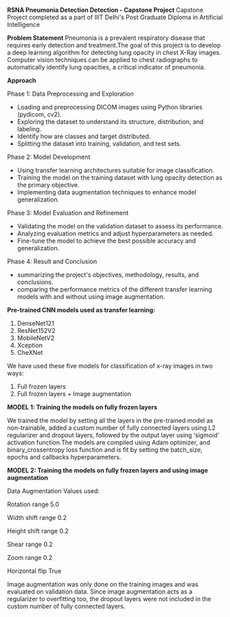**RSNA Pneumonia Detection Detection - Capstone Project**
Capstone Project completed as a part of IIIT Delhi's Post Graduate Diploma in Artificial Intelligence


**Problem Statement**
Pneumonia is a prevalent respiratory disease that requires early detection and treatment.The goal of this project is to develop a deep learning algorithm for detecting lung opacity in chest X-Ray images. Computer vision techniques can be applied to chest radiographs to automatically identify lung opacities, a critical indicator of pneumonia.

**Approach**

Phase 1: Data Preprocessing and Exploration
-	Loading and preprocessing DICOM images using Python libraries (pydicom, cv2).
-	Exploring the dataset to understand its structure, distribution, and labeling.
-	Identify how are classes and target distributed.
-	Splitting the dataset into training, validation, and test sets.
	
Phase 2: Model Development
-	Using transfer learning architectures suitable for image classification.
-	Training the model on the training dataset with lung opacity detection as the primary objective.
-	Implementing data augmentation techniques to enhance model generalization.

Phase 3: Model Evaluation and Refinement
-	Validating the model on the validation dataset to assess its performance.
-	Analyzing evaluation metrics and adjust hyperparameters as needed.
-	Fine-tune the model to achieve the best possible accuracy and generalization.
  
Phase 4: Result and Conclusion
-	summarizing the project's objectives, methodology, results, and conclusions.
-	comparing the performance metrics of the different transfer learning models with and without using image augmentation.

**Pre-trained CNN models used as transfer learning:**
1. DenseNet121
2. ResNet152V2
3. MobileNetV2
4. Xception
5. CheXNet

We have used these five models for classification of x-ray images in two ways: 
1.	Full frozen layers
2.	Full frozen layers + Image augmentation


**MODEL 1: Training the models on fully frozen layers**

We trained the model by setting all the layers in the pre-trained model as non-trainable, added a custom number of fully connected layers using L2       regularizer and dropout layers, followed by the output layer using ‘sigmoid’ activation function.The models are compiled using Adam optimizer, and binary_crossentropy loss function and is fit by setting the batch_size, epochs and callbacks hyperparameters.

                                                                                                              
**MODEL 2: Training the models on fully frozen layers and using image augmentation**                                     

Data Augmentation Values used:

Rotation range	        5.0

Width shift range	0.2

Height shift range	0.2

Shear range	        0.2

Zoom range	        0.2

Horizontal flip	        True


Image augmentation was only done on the training images and was evaluated on validation data.
Since image augmentation acts as a regularizer to overfitting too, the dropout layers were not included in the custom number of fully connected layers.



